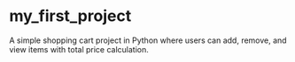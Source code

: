 # my_first_project
A simple shopping cart project in Python where users can add, remove, and view items with total price calculation.

